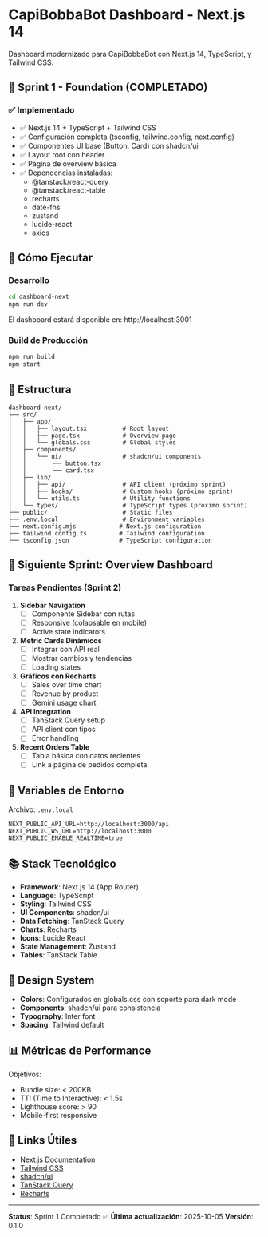 # CapiBobbaBot Dashboard - Next.js 14

Dashboard modernizado para CapiBobbaBot con Next.js 14, TypeScript, y Tailwind CSS.

## 🚀 Sprint 1 - Foundation (COMPLETADO)

### ✅ Implementado

- ✅ Next.js 14 + TypeScript + Tailwind CSS
- ✅ Configuración completa (tsconfig, tailwind.config, next.config)
- ✅ Componentes UI base (Button, Card) con shadcn/ui
- ✅ Layout root con header
- ✅ Página de overview básica
- ✅ Dependencias instaladas:
  - @tanstack/react-query
  - @tanstack/react-table
  - recharts
  - date-fns
  - zustand
  - lucide-react
  - axios

## 🏃 Cómo Ejecutar

### Desarrollo

```bash
cd dashboard-next
npm run dev
```

El dashboard estará disponible en: http://localhost:3001

### Build de Producción

```bash
npm run build
npm start
```

## 📁 Estructura

```
dashboard-next/
├── src/
│   ├── app/
│   │   ├── layout.tsx          # Root layout
│   │   ├── page.tsx            # Overview page
│   │   └── globals.css         # Global styles
│   ├── components/
│   │   └── ui/                 # shadcn/ui components
│   │       ├── button.tsx
│   │       └── card.tsx
│   ├── lib/
│   │   ├── api/                # API client (próximo sprint)
│   │   ├── hooks/              # Custom hooks (próximo sprint)
│   │   └── utils.ts            # Utility functions
│   └── types/                  # TypeScript types (próximo sprint)
├── public/                     # Static files
├── .env.local                  # Environment variables
├── next.config.mjs            # Next.js configuration
├── tailwind.config.ts         # Tailwind configuration
└── tsconfig.json              # TypeScript configuration
```

## 🎯 Siguiente Sprint: Overview Dashboard

### Tareas Pendientes (Sprint 2)

1. **Sidebar Navigation**
   - [ ] Componente Sidebar con rutas
   - [ ] Responsive (colapsable en mobile)
   - [ ] Active state indicators

2. **Metric Cards Dinámicos**
   - [ ] Integrar con API real
   - [ ] Mostrar cambios y tendencias
   - [ ] Loading states

3. **Gráficos con Recharts**
   - [ ] Sales over time chart
   - [ ] Revenue by product
   - [ ] Gemini usage chart

4. **API Integration**
   - [ ] TanStack Query setup
   - [ ] API client con tipos
   - [ ] Error handling

5. **Recent Orders Table**
   - [ ] Tabla básica con datos recientes
   - [ ] Link a página de pedidos completa

## 🔧 Variables de Entorno

Archivo: `.env.local`

```env
NEXT_PUBLIC_API_URL=http://localhost:3000/api
NEXT_PUBLIC_WS_URL=http://localhost:3000
NEXT_PUBLIC_ENABLE_REALTIME=true
```

## 📚 Stack Tecnológico

- **Framework**: Next.js 14 (App Router)
- **Language**: TypeScript
- **Styling**: Tailwind CSS
- **UI Components**: shadcn/ui
- **Data Fetching**: TanStack Query
- **Charts**: Recharts
- **Icons**: Lucide React
- **State Management**: Zustand
- **Tables**: TanStack Table

## 🎨 Design System

- **Colors**: Configurados en globals.css con soporte para dark mode
- **Components**: shadcn/ui para consistencia
- **Typography**: Inter font
- **Spacing**: Tailwind default

## 📊 Métricas de Performance

Objetivos:
- Bundle size: < 200KB
- TTI (Time to Interactive): < 1.5s
- Lighthouse score: > 90
- Mobile-first responsive

## 🔗 Links Útiles

- [Next.js Documentation](https://nextjs.org/docs)
- [Tailwind CSS](https://tailwindcss.com/docs)
- [shadcn/ui](https://ui.shadcn.com/)
- [TanStack Query](https://tanstack.com/query)
- [Recharts](https://recharts.org/)

---

**Status**: Sprint 1 Completado ✅
**Última actualización**: 2025-10-05
**Versión**: 0.1.0

